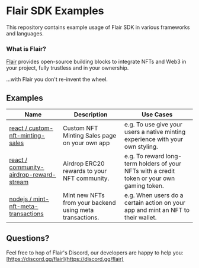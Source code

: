 # Flair SDK Examples

This repository contains example usage of Flair SDK in various frameworks and languages.

### What is Flair?

[Flair](https://flair.finance) provides open-source building blocks to integrate NFTs and Web3 in your project, fully trustless and in your ownership.

...with Flair you don't re-invent the wheel.

## Examples

| Name                                                                             | Description                                              | Use Cases                                                                                   |
| -------------------------------------------------------------------------------- | -------------------------------------------------------- | ------------------------------------------------------------------------------------------- |
| [react / custom-nft-minting-sales](react/custom-nft-minting-sales)               | Custom NFT Minting Sales page on your own app            | e.g. To use give your users a native minting experience with your own styling.              |
| [react / community-airdrop-reward-stream](react/custom-nft-minting-sales)        | Airdrop ERC20 rewards to your NFT community.             | e.g. To reward long-term holders of your NFTs with a credit token or your own gaming token. |
| [nodejs / mint-nft-meta-transactions](nodejs/express/mint-nft-meta-transactions) | Mint new NFTs from your backend using meta transactions. | e.g. When users do a certain action on your app and mint an NFT to their wallet.            |

## Questions?

Feel free to hop of Flair's Discord, our developers are happy to help you: [https://discord.gg/flair](https://discord.gg/flair)
